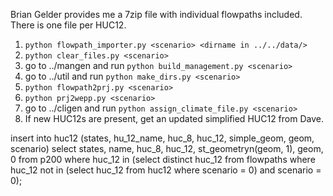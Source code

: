 
Brian Gelder provides me a 7zip file with individual flowpaths included.  There
is one file per HUC12.

1. `python flowpath_importer.py <scenario> <dirname in ../../data/>`
2. `python clear_files.py <scenario>`
3. go to ../mangen and run `python build_management.py <scenario>`
4. go to ../util and run `python make_dirs.py <scenario>`
5. `python flowpath2prj.py <scenario>`
6. `python prj2wepp.py <scenario>`
7. go to ../cligen and run `python assign_climate_file.py <scenario>`
8. If new HUC12s are present, get an updated simplified HUC12 from Dave.

 insert into huc12
 (states, hu_12_name, huc_8, huc_12, simple_geom, geom, scenario)
 select states, name, huc_8, huc_12, st_geometryn(geom, 1),
 geom, 0 from p200 where huc_12 in
 	(select distinct huc_12 from flowpaths where huc_12 not in
 		(select huc_12 from huc12 where scenario = 0) and scenario = 0);